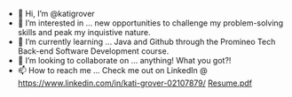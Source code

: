- 👋 Hi, I’m @katigrover
- 👀 I’m interested in ... new opportunities to challenge my problem-solving skills and peak my inquistive nature.
- 🌱 I’m currently learning ... Java and Github through the Promineo Tech Back-end Software Development course. 
- 💞️ I’m looking to collaborate on ... anything! What you got?!
- 📫 How to reach me ... Check me out on LinkedIn @ https://www.linkedin.com/in/kati-grover-02107879/
[Resume.pdf](https://github.com/katigrover/katigrover/files/10739367/Resume.pdf)

<!---
katigrover/katigrover is a ✨ special ✨ repository because its `README.md` (this file) appears on your GitHub profile.
You can click the Preview link to take a look at your changes.
--->

